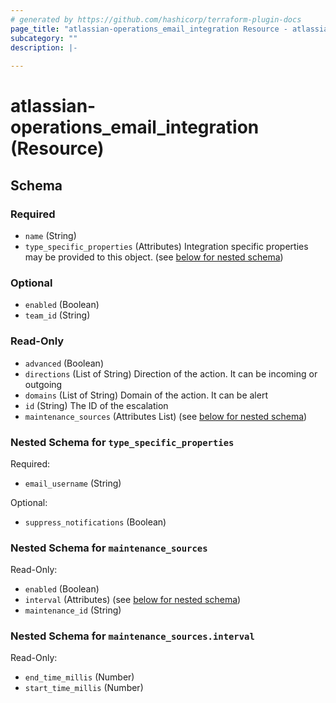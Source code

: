 ```yaml
---
# generated by https://github.com/hashicorp/terraform-plugin-docs
page_title: "atlassian-operations_email_integration Resource - atlassian-operations"
subcategory: ""
description: |-
  
---
```


# atlassian-operations_email_integration (Resource)





<!-- schema generated by tfplugindocs -->
## Schema

### Required

- `name` (String)
- `type_specific_properties` (Attributes) Integration specific properties may be provided to this object. (see [below for nested schema](#nestedatt--type_specific_properties))

### Optional

- `enabled` (Boolean)
- `team_id` (String)

### Read-Only

- `advanced` (Boolean)
- `directions` (List of String) Direction of the action. It can be incoming or outgoing
- `domains` (List of String) Domain of the action. It can be alert
- `id` (String) The ID of the escalation
- `maintenance_sources` (Attributes List) (see [below for nested schema](#nestedatt--maintenance_sources))

<a id="nestedatt--type_specific_properties"></a>
### Nested Schema for `type_specific_properties`

Required:

- `email_username` (String)

Optional:

- `suppress_notifications` (Boolean)


<a id="nestedatt--maintenance_sources"></a>
### Nested Schema for `maintenance_sources`

Read-Only:

- `enabled` (Boolean)
- `interval` (Attributes) (see [below for nested schema](#nestedatt--maintenance_sources--interval))
- `maintenance_id` (String)

<a id="nestedatt--maintenance_sources--interval"></a>
### Nested Schema for `maintenance_sources.interval`

Read-Only:

- `end_time_millis` (Number)
- `start_time_millis` (Number)
